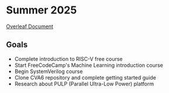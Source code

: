 # Summer 2025
[Overleaf Document](https://www.overleaf.com/project/681f24568735d0ac2f85d6eb)

## Goals
- Complete introduction to RISC-V free course
- Start FreeCodeCamp's Machine Learning introduction course
- Begin SystemVerilog course
- Clone CVA6 repository and complete getting started guide
- Research about PULP (Parallel Ultra-Low Power) platform